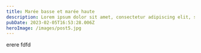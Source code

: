 ```yaml
---
title: Marée basse et marée haute
description: Lorem ipsum dolor sit amet, consectetur adipiscing elit, sed do eiusmod tempor incididunt
pubDate: 2023-02-05T16:53:28.006Z
heroImage: /images/post5.jpg
---
```

erere fdfd